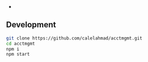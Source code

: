 -

## Development

```bash
git clone https://github.com/calelahmad/acctmgmt.git
cd acctmgmt
npm i
npm start
```

